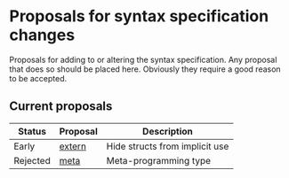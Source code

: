 # Proposals for syntax specification changes #

Proposals for adding to or altering the syntax specification. Any proposal that does so should be placed here. Obviously they require a good reason to be accepted.


## Current proposals ##

|  Status  | Proposal               | Description                             |
| -------- | ---------------------- | --------------------------------------- |
| Early    | [extern][2]            | Hide structs from implicit use          |
| Rejected | [meta][1]              | Meta-programming type                   |

[1]: meta.md
[2]: extern.md
